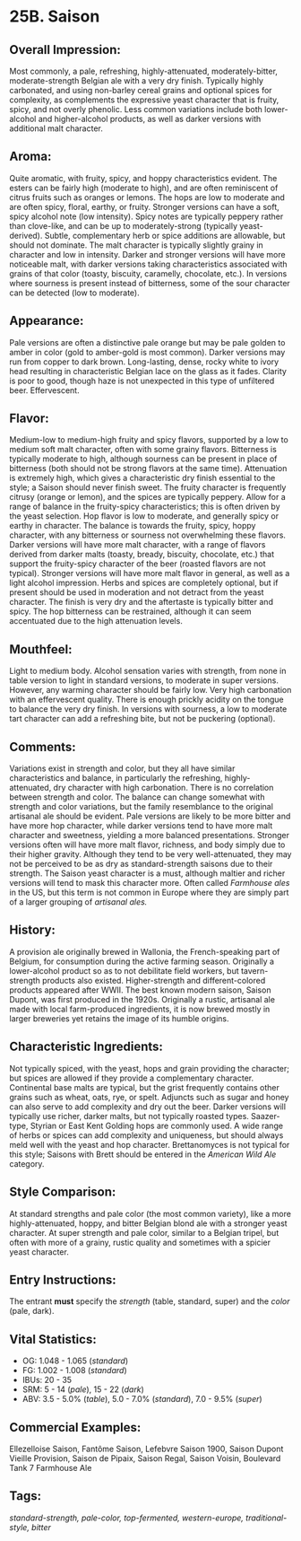 # 25B. Saison

## Overall Impression: 

Most commonly, a pale, refreshing, highly-attenuated, moderately-bitter, moderate-strength Belgian ale with a very dry finish. Typically highly carbonated, and using non-barley cereal grains and optional spices for complexity, as complements the expressive yeast character that is fruity, spicy, and not overly phenolic. Less common variations include both lower-alcohol and higher-alcohol products, as well as darker versions with additional malt character.

## Aroma: 

Quite aromatic, with fruity, spicy, and hoppy characteristics evident. The esters can be fairly high (moderate to high), and are often reminiscent of citrus fruits such as oranges or lemons. The hops are low to moderate and are often spicy, floral, earthy, or fruity. Stronger versions can have a soft, spicy alcohol note (low intensity). Spicy notes are typically peppery rather than clove-like, and can be up to moderately-strong (typically yeast-derived). Subtle, complementary herb or spice additions are allowable, but should not dominate. The malt character is typically slightly grainy in character and low in intensity. Darker and stronger versions will have more noticeable malt, with darker versions taking characteristics associated with grains of that color (toasty, biscuity, caramelly, chocolate, etc.). In versions where sourness is present instead of bitterness, some of the sour character can be detected (low to moderate).

## Appearance: 

Pale versions are often a distinctive pale orange but may be pale golden to amber in color (gold to amber-gold is most common). Darker versions may run from copper to dark brown. Long-lasting, dense, rocky white to ivory head resulting in characteristic Belgian lace on the glass as it fades. Clarity is poor to good, though haze is not unexpected in this type of unfiltered beer. Effervescent.

## Flavor: 

Medium-low to medium-high fruity and spicy flavors, supported by a low to medium soft malt character, often with some grainy flavors. Bitterness is typically moderate to high, although sourness can be present in place of bitterness (both should not be strong flavors at the same time). Attenuation is extremely high, which gives a characteristic dry finish essential to the style; a Saison should never finish sweet. The fruity character is frequently citrusy (orange or lemon), and the spices are typically peppery. Allow for a range of balance in the fruity-spicy characteristics; this is often driven by the yeast selection. Hop flavor is low to moderate, and generally spicy or earthy in character. The balance is towards the fruity, spicy, hoppy character, with any bitterness or sourness not overwhelming these flavors. Darker versions will have more malt character, with a range of flavors derived from darker malts (toasty, bready, biscuity, chocolate, etc.) that support the fruity-spicy character of the beer (roasted flavors are not typical). Stronger versions will have more malt flavor in general, as well as a light alcohol impression. Herbs and spices are completely optional, but if present should be used in moderation and not detract from the yeast character. The finish is very dry and the aftertaste is typically bitter and spicy. The hop bitterness can be restrained, although it can seem accentuated due to the high attenuation levels.

## Mouthfeel: 

Light to medium body. Alcohol sensation varies with strength, from none in table version to light in standard versions, to moderate in super versions. However, any warming character should be fairly low. Very high carbonation with an effervescent quality. There is enough prickly acidity on the tongue to balance the very dry finish. In versions with sourness, a low to moderate tart character can add a refreshing bite, but not be puckering (optional). 

## Comments: 

Variations exist in strength and color, but they all have similar characteristics and balance, in particularly the refreshing, highly-attenuated, dry character with high carbonation. There is no correlation between strength and color. The balance can change somewhat with strength and color variations, but the family resemblance to the original artisanal ale should be evident. Pale versions are likely to be more bitter and have more hop character, while darker versions tend to have more malt character and sweetness, yielding a more balanced presentations. Stronger versions often will have more malt flavor, richness, and body simply due to their higher gravity. Although they tend to be very well-attenuated, they may not be perceived to be as dry as standard-strength saisons due to their strength. The Saison yeast character is a must, although maltier and richer versions will tend to mask this character more. Often called _Farmhouse ales_ in the US, but this term is not common in Europe where they are simply part of a larger grouping of _artisanal ales._ 

## History: 

A provision ale originally brewed in Wallonia, the French-speaking part of Belgium, for consumption during the active farming season. Originally a lower-alcohol product so as to not debilitate field workers, but tavern-strength products also existed. Higher-strength and different-colored products appeared after WWII. The best known modern saison, Saison Dupont, was first produced in the 1920s. Originally a rustic, artisanal ale made with local farm-produced ingredients, it is now brewed mostly in larger breweries yet retains the image of its humble origins.

## Characteristic Ingredients: 

Not typically spiced, with the yeast, hops and grain providing the character; but spices are allowed if they provide a complementary character. Continental base malts are typical, but the grist frequently contains other grains such as wheat, oats, rye, or spelt. Adjuncts such as sugar and honey can also serve to add complexity and dry out the beer. Darker versions will typically use richer, darker malts, but not typically roasted types. Saazer-type, Styrian or East Kent Golding hops are commonly used. A wide range of herbs or spices can add complexity and uniqueness, but should always meld well with the yeast and hop character. Brettanomyces is not typical for this style; Saisons with Brett should be entered in the _American Wild Ale_ category.

## Style Comparison: 

At standard strengths and pale color (the most common variety), like a more highly-attenuated, hoppy, and bitter Belgian blond ale with a stronger yeast character. At super strength and pale color, similar to a Belgian tripel, but often with more of a grainy, rustic quality and sometimes with a spicier yeast character.

## Entry Instructions: 

The entrant **must** specify the _strength_ (table, standard, super) and the _color_ (pale, dark).

## Vital Statistics:	

- OG:	1.048 - 1.065 (_standard_)
- FG:	1.002 - 1.008 (_standard_)
- IBUs:	20 - 35	
- SRM:	5 - 14 (_pale_), 15 - 22 (_dark_)
- ABV:	3.5 - 5.0% (_table_), 5.0 - 7.0% (_standard_), 7.0 - 9.5% (_super_)

## Commercial Examples: 

Ellezelloise Saison, Fantôme Saison, Lefebvre Saison 1900, Saison Dupont Vieille Provision, Saison de Pipaix, Saison Regal, Saison Voisin,  Boulevard Tank 7 Farmhouse Ale

## Tags: 

_standard-strength, pale-color, top-fermented, western-europe, traditional-style, bitter_
